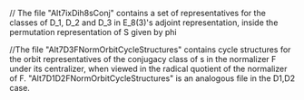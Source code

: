 // The file "Alt7ixDih8sConj" contains a set of representatives for the classes of D_1, D_2 and D_3 in E_8(3)'s adjoint representation, inside the permutation representation of S given by phi

//The file "Alt7D3FNormOrbitCycleStructures" contains cycle structures for the orbit representatives of the conjugacy class of s in the normalizer F under its centralizer, when viewed in the radical quotient of the normalizer of F. "Alt7D1D2FNormOrbitCycleStructures" is an analogous file in the D1,D2 case.
